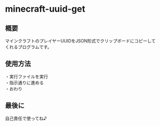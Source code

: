 # minecraft-uuid-get
## 概要
マインクラフトのプレイヤーUUIDをJSON形式でクリップボードにコピーしてくれるプログラムです。
## 使用方法
・実行ファイルを実行  
・指示通りに進める  
・おわり
## 最後に
自己責任で使ってね♪
